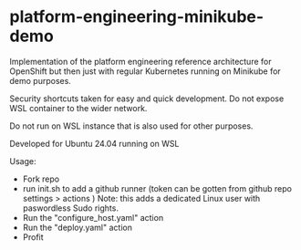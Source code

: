 # platform-engineering-minikube-demo
Implementation of the platform engineering reference architecture for OpenShift but then just with regular Kubernetes running on Minikube for demo purposes.

Security shortcuts taken for easy and quick development. Do not expose WSL container to the wider network.

Do not run on WSL instance that is also used for other purposes.

Developed for Ubuntu 24.04 running on WSL

Usage:
- Fork repo
- run init.sh to add a github runner (token can be gotten from github repo settings > actions )
    Note: this adds a dedicated Linux user with paswordless Sudo rights.
- Run the "configure_host.yaml" action
- Run the "deploy.yaml" action
- Profit